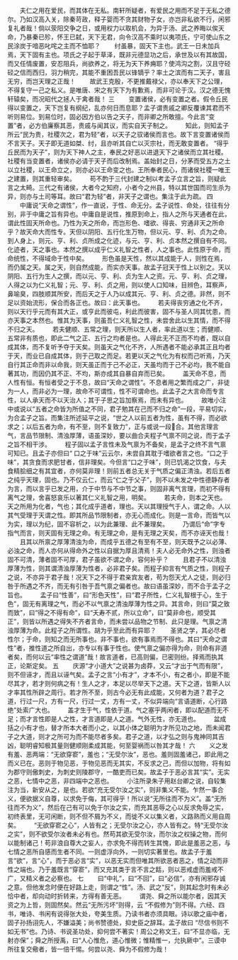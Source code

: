 <!-- { "loadSidebar": true } -->
　　夫仁之用在爱民，而其体在无私。南轩所疑者，有爱民之用而不足于无私之德尔。乃如汉高入关，除秦苛政，释子婴而不贪其财物子女，亦岂非私欲不行，闲邪复礼者哉！倘以荥阳交争之日，或用权力以取机会，为异于汤、武之养晦以俟天命，乃暴秦已殄，怀王已弑，天下无君，向令汉高不乘时以夷项氏，宁可使山东之民涂炭于喑恶叱咤之主而不恤耶？ 
　　纣虽暴，固天下主也。武王一日未加兵焉，天下固有主也。项氏之子起于草泽，既非元德显功之后，承世及以有其故国，而又任情废置，安忍阻兵，尚欲养之，将无为天下养痈耶？使鸿沟之割，汉且守硁硁之信而西归，羽力稍完，其能不重困吾民以锋镝乎？率土之滨而有二天子，害且无穷，而岂天理之正哉！ 
　　故武王克殷，不更推戴禄父，亦以奉天下之公理，不得复守一己之私义。是唯唐、宋之有天下为有歉焉，而非可论于汉。汉之德无愧轩辕矣，而况昭代之拯人于禽者哉！ 
三
　　变置诸侯，必有变置之者。假令丘民得以变置之，天下岂复有纲纪，乱亦何日而息耶？孟子谓贵戚之卿反覆谏其君而不听则易位。到易位时，固必因方伯以告之天子，而非卿之所敢擅。今此言“变置”者，必方伯廉察其恶，贵戚与闻其议，而实自天子制之。 
　　知此，则知孟子所云“民为贵，社稷次之，君为轻”者，以天子之驭诸侯而言也。故下言变置诸侯而不言天子。天子即无道如桀、纣，且亦听其自亡以灭宗社，而无敢变置者。 “得乎丘民而为天子”，则为天下神人之主，奉民之好恶以进退天下之诸侯而立其社稷。社稷有当变置者，诸侯亦必请于天子而后改制焉。盖始封之日，分茅而受五方之土以立社稷，以王命立之，则亦必以王命变之也。王所奉者民心，而诸侯社稷一唯王之建置，则其重轻审矣。 
　　苟不酌于三代封建之制以考孟子立言之旨，则疑此言之太畸。三代之有诸侯，大者今之知府，小者今之州县，特以其世国而司生杀为异，则亦与土司等耳。故曰“君为轻”者，非天子之谓也。集注于此为疏。 
四
　　中庸说“天命之谓性”，作一直说，于性、命无分。孟子说性、命处，往往有分别，非于中庸之旨有异也。中庸自是说性，推原到命上，指人之所与天通者在此，谓此性固天所命也。乃性为天之所命，而岂形色、嗜欲、得丧、穷通非天之所命乎？故天命大而性专。天但以阴阳、五行化生万物，但以元、亨、利、贞为之命。到人身上，则元、亨、利、贞所成之化迹，与元、亨、利、贞本然之撰自有不同。化迹者，天之事也。本然之撰以成乎仁义礼智之性者，人之事也。此性原于命，而命统性，不得域命于性中矣。 
　　形色虽是天性，然以其成能于人，则性在焉，而仍属之天。属之天，则自然成能，而实亦天事。故孟子冠天于性上以别之。天以阴阳、五行为生人之撰，而以元、亨、利、贞为生人之资。元、亨、利、贞之理，人得之以为仁义礼智；元、亨、利、贞之用，则以使人口知味，目辨色，耳察声，鼻喻臭，四肢顺其所安，而后天之于人乃以成其元、亨、利、贞之德。非然，则不足以资始流形，保合而各正也。故曰：此天事也。 
　　若夫得丧穷通之化不齐，则以天行乎元而有其大正，或亨此而彼屯，利此而彼害，固不与圣人同其忧患，而亦天事之本然也。惟其为天事，则虽吾仁义礼智之性，未尝舍此以生其情，而不得不归之天。 
　　若夫健顺、五常之理，则天所以生人者，率此道以生；而健顺、五常非有质也，即此二气之正、五行之均者是也。人得此无不正而不均者，既以自成其体，而不复听予夺于天矣。则虽天之气化不齐，人所遇者不能必承其正且均者于天，而业已自成其体，则于己取之而足。若更以天之气化为有权而己听焉，乃天自行其正命而非以命我，则天虽正而于己不必正，天虽均而于己不必均，我不能自著其功，而因仍其不正、不均，斯亦成其自暴自弃而已矣。 
　　盖天命不息，而人性有恒。有恒者受之于不息，故曰“天命之谓性”。不息者用之繁而成之广，非徒为一人，而非必为一理，故命不可谓性，性不可谓命也。此孟子之大言命而专言性，以人承天而不以天治人；其于子思之旨加察焉，而未有异也。 
　　故唯小注中或说以“五者之命皆为所值之不同，君子勉其在己而不归之命”一段，平易切实，为合孟子之旨。而集注所述延平之说，“世之人以前五者为性，虽有不得，而必欲求之；以后五者为命，有不至，则不复致力”，正与或说一段合。其他言理言气，言品节限制、清浊厚薄，语虽深妙，要以曲合夫程子气禀不同之说，而于孟子之旨不相干涉。 
　　程子固以孟子言性未及气禀为不备矣，是孟子之终不言气禀可知已。且孟子亦但曰“ 口之于味”云云尔，未尝自其耽于嗜欲者言之也。“口之于味”，其贪食而求肥甘者，信非理矣。今但言“口之于味”，则已饥渴之饮食，与夫食精脍细之有其宜者，亦何莫非理！则前五者总无关于气质之偏正清浊。若后五者之纯乎天理，固也。乃不仅云仁，而云“仁之于父子”，则不以未发之中性德静存者为言，而以言乎已发之用，介于中节与不中节之事，则固非离气言理，而初不得有离气之理，舍喜怒哀乐以著其仁义礼智之用，明矣。 
　　若夫命，则本之天也。天之所用为化者，气也；其化成乎道者，理也。天以其理授气于人，谓之命。人以其气受理于天谓之性。即其所品节限制者，亦无心而成化。则是一言命，而皆气以为实，理以为纪，固不容析之，以为此兼理、此不兼理矣。 
　　乃谓后“命”字专指气而言，则天固有无理之命。有无理之命，是有无理之天矣，而不亦诬天也哉！ 
　　且其以所禀之厚薄清浊为命，而成乎五德之有至有不至，则天既予之以必薄、必浊之命，而人亦何从得命外之性以自据为厚且清焉！夫人必无命外之性，则浊者固不可清，薄者固不可厚，君子虽欲不谓之命，容何补乎？ 
　　且君子不以清浊厚薄为性，则其谓清浊厚薄为性者，必非君子矣。而程子抑言有气质之性，则程子之说，不亦异于君子哉！况天下之不得于君亲宾友者，苟为怨天尤人之徒，则必归咎于所遇之不齐，而无有引咎于吾气禀之偏者也。故曰语虽深妙，而不合于孟子之旨也。 
　　孟子曰“性善”，曰“形色天性”，曰“君子所性，仁义礼智根于心，生于色”，固无有离理之气，而必不以气禀之清浊厚薄为性之异。其言命，则曰“莫之致而致”，曰“得之不得有命”，曰“夭寿不贰，所以立命”，曰“莫非命也，顺受其正”，则皆以所遇之得失不齐者言命，而未尝以品物之节制、此只是理。气禀之清浊厚薄为命。此程子之所谓性。胡为乎至此而有异耶？ 
　　圣贤之学，其必尽者性尔；于命，则知之而无所事也。非不事也，欲有事焉而不得也。其曰“天命之谓性”者，推性道之所自出，亦专以有事于性也。使气禀之偏亦得为命，则命有非道者矣，而何以云“率性之谓道”哉！故言道者，已高则偏，已密则纷。择焉而执其正，论斯定矣。 
五
　　庆源“才小道大”之说甚为卤莽，又云“才出于气而有限”，则不但诬才，而且以诬气矣。孟子之言“小有才”，才本不小，有之者小，即是不能尽其才，若才则何病之有！生人之才，本足以尽举天下之道。天下之道，皆斯人以才率其性所辟之周行。若才所不至，则古今必无有此成能，又何者为道？君子之道，行过一尺，方有一尺，行过一丈，方有一丈，不似异端向“言语道断，心行路绝”处索广大也。 
　　盖才生于气，性依于道。气之塞乎两闲者，即以配道而无不足；而才言性即是人之性，才言道即是人之道。气外无性，亦无道也。 
　　盆成括之小有才也，替才所本大者而小之，以其小体之聪明为才所见功之地，而未闻君子之大道，则才之所可为而不能尽者多矣。君子之道，以才弘之则与鬼神同其吉凶，聪明睿知极其量则健顺刚柔成其能，何至婴祸而以咎其才哉！ 
六
　　义之发有羞、恶两端：“无欲穿窬”，羞也；“无受尔汝”，恶也。羞则固羞诸己，即此用之而义已在。恶则于物见恶，于物见恶而无其实，不反求之己，而但以加物，将有如为郡守则傲刺史，为刺史则陵郡守，一酷吏而已矣。故孟子于恶必言其“实”。无实之恶，七情中之恶，非四端中之恶也。 
　　小注所录朱子用赵台卿之说，自较集注为当，新安从之，是也。若欲“充无受尔汝之实”，则非集义不能。乍然一事合义，便欲据义自尊，以求免于侮，其可得乎！所以说“无所往而不为义”。盖“无所往而不为义”，然后在己有可以免于尔汝之实，而充其恶辱之心以反求免辱之实，初终表里，无可闲断，则不但不屑为不义，而徙不义以集义者，义路熟而义用自周矣。 
　　“无欲穿窬之心”，人皆有之；无受尔汝之心，亦人皆有之。特“无受尔汝之实”，则不欲受尔汝者未必有也。然苟其欲无受尔汝，而尔汝之权操之物，而何以能制诸己！苟非浪自尊大之妄人，亦求免不得而转生其愧，即此是羞恶之恶，与七情之恶所自感而生者不同。一则虚浮向外，一则切实著里也。故孟子于羞言“欲”，言“心”，而于恶必言“实”，以恶无实而但唯其所欲恶者恶之，情之动而非性之端也。乃于羞既言“穿窬”，而又充其类于言不言之餂，则以恶戒虚而羞戒不广，又精义者之必察也。 
七
　　曰“中礼”，曰“不回”，曰“必信”，亦有闲邪存诚之意。但他发念时便在好路上走，则谓之“性”。汤、武之“反”，则其起念时有未必恰中者，却向动时折转来，方得有善无恶。 
　　谓尧、舜之所以能尔者，因其天资之为上哲，则固然矣。然云“无所污坏”则得，云 “不假修为”则不得。六经、四书，唯诗、书闲有说得张大处，夸美生质。乃读书者亦须具眼。诗以歌之庙中者，固子孙扬诩先人，不嫌溢美；尚书赞德处，抑史臣之辞耳。孟子故曰 “尽信书则不如无书”也。乃诗、书说圣功处，抑何尝不著实！周公之称文王，曰“不显亦临，无射亦保”；舜之所授禹，曰“人心惟危，道心惟微；惟精惟一，允执厥中”。三谟中所往复交儆者，皆一倍干惕。何尝以尧、舜为不假修为哉！ 
